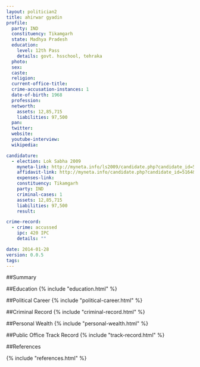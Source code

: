 ```yaml
---
layout: politician2
title: ahirwar gyadin
profile: 
  party: IND
  constituency: Tikamgarh
  state: Madhya Pradesh
  education: 
    level: 12th Pass
    details: govt. hsschool, tehraka
  photo: 
  sex: 
  caste: 
  religion: 
  current-office-title: 
  crime-accusation-instances: 1
  date-of-birth: 1968
  profession: 
  networth: 
    assets: 12,85,715
    liabilities: 97,500
  pan: 
  twitter: 
  website: 
  youtube-interview: 
  wikipedia: 

candidature: 
  - election: Lok Sabha 2009
    myneta-link: http://myneta.info/ls2009/candidate.php?candidate_id=5164
    affidavit-link: http://myneta.info/candidate.php?candidate_id=5164&scan=original
    expenses-link: 
    constituency: Tikamgarh 
    party: IND
    criminal-cases: 1
    assets: 12,85,715
    liabilities: 97,500
    result:  

crime-record: 
  - crime: accussed
    ipc: 420 IPC
    details: "" 

date: 2014-01-28
version: 0.0.5
tags: 
---
```

##Summary


##Education
{% include "education.html" %}


##Political Career
{% include "political-career.html" %}


##Criminal Record
{% include "criminal-record.html" %}


##Personal Wealth
{% include "personal-wealth.html" %}


##Public Office Track Record
{% include "track-record.html" %}


##References


{% include "references.html" %}